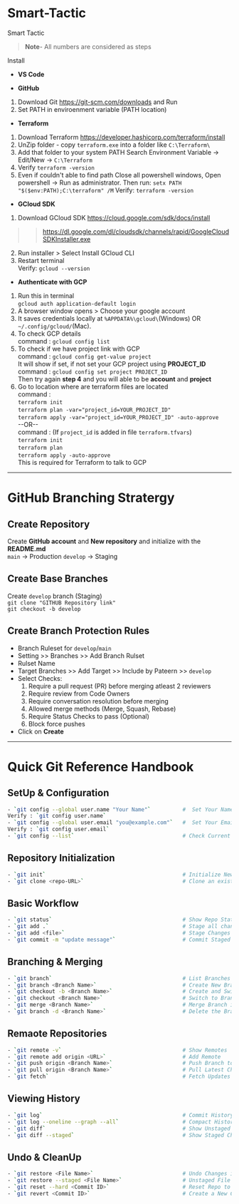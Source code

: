 # Smart-Tactic
Smart Tactic 
> **Note**- All numbers are considered as steps

Install
- **VS Code**

-  **GitHub**
1. Download Git https://git-scm.com/downloads and Run 
2. Set PATH in enviroenment variable (PATH location)

- **Terraform**
1. Download Terraform https://developer.hashicorp.com/terraform/install
2. UnZip folder - copy `terraform.exe` into a folder like `C:\Terraform\`
3. Add that folder to your system PATH
Search Environment Variable 
-> Edit/New -> `C:\Terraform`
4. Verify 
`terraform -version`
5. Even if couldn't able to find path
Close all powershell windows, Open powershell -> Run as administrator. 
Then run:
`setx PATH "$($env:PATH);C:\terraform" /M`
Verify: `terraform -version`

- **GCloud SDK**
1. Download GCloud SDK https://cloud.google.com/sdk/docs/install  
>> https://dl.google.com/dl/cloudsdk/channels/rapid/GoogleCloudSDKInstaller.exe
2. Run installer > Select Install GCloud CLI
3. Restart terminal  
Verify: `gcloud --version`

- **Authenticate with GCP**
1. Run this in terminal  
`gcloud auth application-default login`
2. A browser window opens > Choose your google account
3. It saves credentials locally at `%APPDATA%\gcloud\`(Windows) OR `~/.config/gcloud/`(Mac).
4. To check GCP details   
command : `gcloud config list`
5. To check if we have project link with GCP  
command : `gcloud config get-value project`  
It will show if set, if not set your GCP project using **PROJECT_ID**  
command : `gcloud config set project PROJECT_ID`  
Then try again **step 4** and you will able to be **account** and **project**
6. Go to location where are terraform files are located  
command :   
`terraform init`  
`terraform plan -var="project_id=YOUR_PROJECT_ID"`  
`terraform apply -var="project_id=YOUR_PROJECT_ID" -auto-approve`  
--OR--  
command : (If `project_id` is added in file `terraform.tfvars`)  
`terraform init`    
`terraform plan`  
`terraform apply -auto-approve`  
This is required for Terraform to talk to GCP

--------------------------------------------------------------------------------------------------------------

# GitHub Branching Stratergy  
## Create Repository  
Create **GitHub account** and **New repository** and initialize with the **README.md**  
`main` -> Production
`develop` -> Staging 

## Create Base Branches  
Create `develop` branch (Staging)  
`git clone "GITHUB Repository link"`      
`git checkout -b develop`  

## Create Branch Protection Rules  
- Branch Ruleset for `develop`/`main`  
- Setting >> Branches >> Add Branch Rulset  
- Rulset Name  
- Target Branches >> Add Target >> Include by Pateern >> `develop`  
- Select Checks:  
    1. Require a pull request (PR) before merging atleast 2 reviewers  
    2. Require review from Code Owners  
    3. Require conversation resolution before merging  
    4. Allowed merge methods (Merge, Squash, Rebase)  
    5. Require Status Checks to pass (Optional)  
    6. Block force pushes  
- Click on **Create**  
--------------------------------------------------------------------------------------------------------------
# Quick Git Reference Handbook  
## SetUp & Configuration  
```bash  
- `git config --global user.name "Your Name"`          #  Set Your Name  
Verify : `git config user.name`  
- `git config --global user.email "you@example.com"`   #  Set Your Email  
Verify : `git config user.email` 
- `git config --list`                                  # Check Current Config  
```

## Repository Initialization 
```bash
- `git init`                                           # Initialize New Git Repo  
- `git clone <repo-URL>`                               # Clone an existing repo on GitHub  
```

## Basic Workflow  
```bash
- `git status`                                         # Show Repo Status (Stage/Unstaged/Untracked files)  
- `git add .`                                          # Stage all changes   
- `git add <file>`                                     # Stage Changes in specific file    
- `git commit -m "update message"`                     # Commit Staged Changes  
```

## Branching & Merging 
```bash
- `git branch`                                         # List Branches  
- `git branch <Branch Name>`                           # Create New Branch
- `git checkout -b <Branch Name>`                      # Create and Switch to Branch  
- `git checkout <Branch Name>`                         # Switch to Branch  
- `git merge <Branch Name>`                            # Merge Branch into Current Branch  
- `git branch -d <Branch Name>`                        # Delete the Branch  
```

## Remaote Repositories
```bash
- `git remote -v`                                      # Show Remotes  
- `git remote add origin <URL>`                        # Add Remote  
- `git push origin <Branch Name>`                      # Push Branch to Remote  
- `git pull origin <Branch Name>`                      # Pull Latest Changes  
- `git fetch`                                          # Fetch Updates (Without merging)  
```

## Viewing History  
```bash
- `git log`                                            # Commit History  
- `git log --oneline --graph --all`                    # Compact History with Branches  
- `git diff`                                           # Show Unstaged Changes  
- `git diff --staged`                                  # Show Staged Changes  
```

## Undo & CleanUp
```bash
- `git restore <File Name>`                            # Undo Changes in Working Directory  
- `git restore --staged <File Name>`                   # Unstaged File  
- `git reset --hard <Commit ID>`                       # Reset Repo to Commit ID, but delete Uncommited Work  
- `git revert <Commit ID>`                             # Create a New Commit that undoes a Commit ID  
```



  



